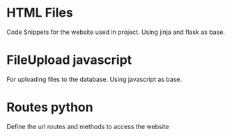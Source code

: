 # HTML Files

Code Snippets for the website used in project. Using jinja and flask as base.

# FileUpload javascript

For uploading files to the database. Using javascript as base.

# Routes python

Define the url routes and methods to access the website